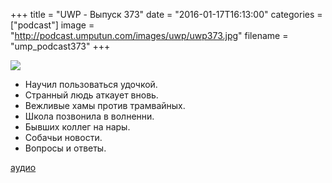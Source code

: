 +++
title = "UWP - Выпуск 373"
date = "2016-01-17T16:13:00"
categories = ["podcast"]
image = "http://podcast.umputun.com/images/uwp/uwp373.jpg"
filename = "ump_podcast373"
+++

![](https://podcast.umputun.com/images/uwp/uwp373.jpg)

- Научил пользоваться удочкой.
- Странный людь аткаует вновь.
- Вежливые хамы против трамвайных.
- Школа позвонила в волненни.
- Бывших коллег на нары.
- Собачьи новости.
- Вопросы и ответы.
 
[аудио](https://podcast.umputun.com/media/ump_podcast373.mp3)
<audio src="https://podcast.umputun.com/media/ump_podcast373.mp3" preload="none"></audio>